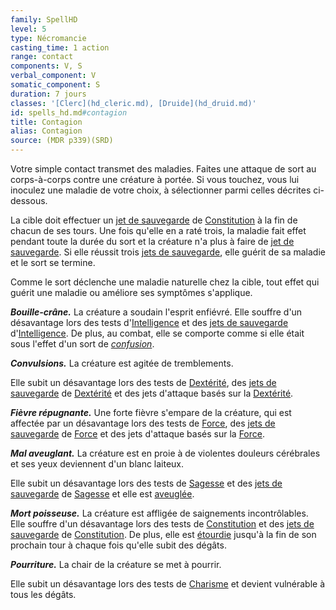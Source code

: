 ```yaml
---
family: SpellHD
level: 5
type: Nécromancie
casting_time: 1 action
range: contact
components: V, S
verbal_component: V
somatic_component: S
duration: 7 jours
classes: '[Clerc](hd_cleric.md), [Druide](hd_druid.md)'
id: spells_hd.md#contagion
title: Contagion
alias: Contagion
source: (MDR p339)(SRD)
---
```


Votre simple contact transmet des maladies. Faites une attaque de sort au corps-à-corps contre une créature à portée. Si vous touchez, vous lui inoculez une maladie de votre choix, à sélectionner parmi celles décrites ci-dessous.

La cible doit effectuer un [jet de sauvegarde](hd_abilities_jets_de_sauvegarde.md) de [Constitution](hd_abilities_constitution.md) à la fin de chacun de ses tours. Une fois qu'elle en a raté trois, la maladie fait effet pendant toute la durée du sort et la créature n'a plus à faire de [jet de sauvegarde](hd_abilities_jets_de_sauvegarde.md). Si elle réussit trois [jets de sauvegarde](hd_abilities_jets_de_sauvegarde.md), elle guérit de sa maladie et le sort se termine.

Comme le sort déclenche une maladie naturelle chez la cible, tout effet qui guérit une maladie ou améliore ses symptômes s'applique.

**_Bouille-crâne._** La créature a soudain l'esprit enfiévré. Elle souffre d'un désavantage lors des tests d'[Intelligence](hd_abilities_intelligence.md) et des [jets de sauvegarde](hd_abilities_jets_de_sauvegarde.md) d'[Intelligence](hd_abilities_intelligence.md). De plus, au combat, elle se comporte comme si elle était sous l'effet d'un sort de _[confusion](hd_spells_confusion.md)_.

**_Convulsions._** La créature est agitée de tremblements.

Elle subit un désavantage lors des tests de [Dextérité](hd_abilities_dexterity.md), des [jets de sauvegarde](hd_abilities_jets_de_sauvegarde.md) de [Dextérité](hd_abilities_dexterity.md) et des jets d'attaque basés sur la [Dextérité](hd_abilities_dexterity.md).

**_Fièvre répugnante._** Une forte fièvre s'empare de la créature, qui est affectée par un désavantage lors des tests de [Force](hd_abilities_strength.md), des [jets de sauvegarde](hd_abilities_jets_de_sauvegarde.md) de [Force](hd_abilities_strength.md) et des jets d'attaque basés sur la [Force](hd_abilities_strength.md).

**_Mal aveuglant._** La créature est en proie à de violentes douleurs cérébrales et ses yeux deviennent d'un blanc laiteux.

Elle subit un désavantage lors des tests de [Sagesse](hd_abilities_wisdom.md) et des [jets de sauvegarde](hd_abilities_jets_de_sauvegarde.md) de [Sagesse](hd_abilities_wisdom.md) et elle est [aveuglée](hd_conditions_aveugle.md).

**_Mort poisseuse._** La créature est affligée de saignements incontrôlables. Elle souffre d'un désavantage lors des tests de [Constitution](hd_abilities_constitution.md) et des [jets de sauvegarde](hd_abilities_jets_de_sauvegarde.md) de [Constitution](hd_abilities_constitution.md). De plus, elle est [étourdie](hd_conditions_etourdi.md) jusqu'à la fin de son prochain tour à chaque fois qu'elle subit des dégâts.

**_Pourriture._** La chair de la créature se met à pourrir.

Elle subit un désavantage lors des tests de [Charisme](hd_abilities_charisma.md) et devient vulnérable à tous les dégâts.

